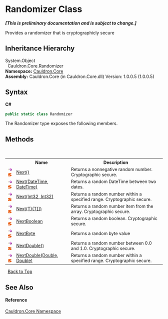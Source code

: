 # Randomizer Class
 _**\[This is preliminary documentation and is subject to change.\]**_

Provides a randomizer that is cryptographicly secure


## Inheritance Hierarchy
System.Object<br />&nbsp;&nbsp;Cauldron.Core.Randomizer<br />
**Namespace:**&nbsp;<a href="N_Cauldron_Core">Cauldron.Core</a><br />**Assembly:**&nbsp;Cauldron.Core (in Cauldron.Core.dll) Version: 1.0.0.5 (1.0.0.5)

## Syntax

**C#**<br />
``` C#
public static class Randomizer
```

The Randomizer type exposes the following members.


## Methods
&nbsp;<table><tr><th></th><th>Name</th><th>Description</th></tr><tr><td>![Public method](media/pubmethod.gif "Public method")![Static member](media/static.gif "Static member")</td><td><a href="M_Cauldron_Core_Randomizer_Next">Next()</a></td><td>
Returns a nonnegative random number. Cryptographic secure.</td></tr><tr><td>![Public method](media/pubmethod.gif "Public method")![Static member](media/static.gif "Static member")</td><td><a href="M_Cauldron_Core_Randomizer_Next_1">Next(DateTime, DateTime)</a></td><td>
Returns a random DateTime between two dates.</td></tr><tr><td>![Public method](media/pubmethod.gif "Public method")![Static member](media/static.gif "Static member")</td><td><a href="M_Cauldron_Core_Randomizer_Next_2">Next(Int32, Int32)</a></td><td>
Returns a random number within a specified range. Cryptographic secure.</td></tr><tr><td>![Public method](media/pubmethod.gif "Public method")![Static member](media/static.gif "Static member")</td><td><a href="M_Cauldron_Core_Randomizer_Next__1">Next(T)(T[])</a></td><td>
Returns a random number item from the array. Cryptographic secure.</td></tr><tr><td>![Public method](media/pubmethod.gif "Public method")![Static member](media/static.gif "Static member")</td><td><a href="M_Cauldron_Core_Randomizer_NextBoolean">NextBoolean</a></td><td>
Returns a random boolean. Cryptographic secure.</td></tr><tr><td>![Public method](media/pubmethod.gif "Public method")![Static member](media/static.gif "Static member")</td><td><a href="M_Cauldron_Core_Randomizer_NextByte">NextByte</a></td><td>
Returns a random byte value</td></tr><tr><td>![Public method](media/pubmethod.gif "Public method")![Static member](media/static.gif "Static member")</td><td><a href="M_Cauldron_Core_Randomizer_NextDouble">NextDouble()</a></td><td>
Returns a random number between 0.0 and 1.0. Cryptographic secure.</td></tr><tr><td>![Public method](media/pubmethod.gif "Public method")![Static member](media/static.gif "Static member")</td><td><a href="M_Cauldron_Core_Randomizer_NextDouble_1">NextDouble(Double, Double)</a></td><td>
Returns a random number within a specified range. Cryptographic secure.</td></tr></table>&nbsp;
<a href="#randomizer-class">Back to Top</a>

## See Also


#### Reference
<a href="N_Cauldron_Core">Cauldron.Core Namespace</a><br />